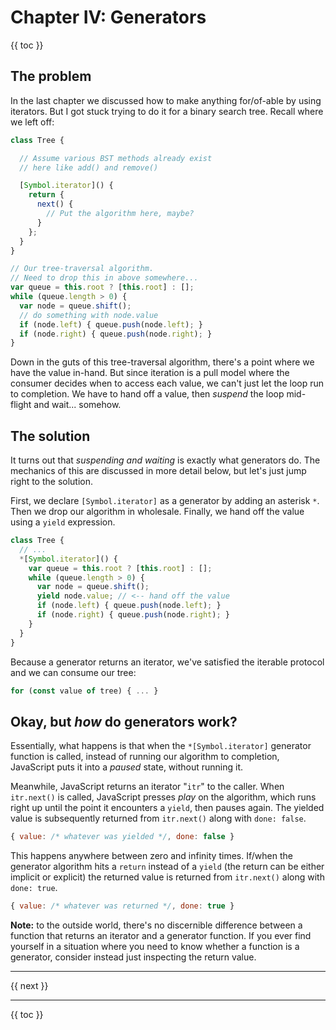 # Chapter IV: Generators

{{ toc }}

## The problem

In the last chapter we discussed how to make anything for/of-able by using iterators. But I got stuck trying to do it for a binary search tree. Recall where we left off:

```js
class Tree {

  // Assume various BST methods already exist
  // here like add() and remove()

  [Symbol.iterator]() {
    return {
      next() {
        // Put the algorithm here, maybe?
      }
    };
  }
}

// Our tree-traversal algorithm.
// Need to drop this in above somewhere...
var queue = this.root ? [this.root] : [];
while (queue.length > 0) {
  var node = queue.shift();
  // do something with node.value
  if (node.left) { queue.push(node.left); }
  if (node.right) { queue.push(node.right); }
}
```

Down in the guts of this tree-traversal algorithm, there's a point where we have the value in-hand. But since iteration is a pull model where the consumer decides when to access each value, we can't just let the loop run to completion. We have to hand off a value, then *suspend* the loop mid-flight and wait... somehow.

## The solution

It turns out that *suspending and waiting* is exactly what generators do. The mechanics of this are discussed in more detail below, but let's just jump right to the solution.

First, we declare `[Symbol.iterator]` as a generator by adding an asterisk `*`. Then we drop our algorithm in wholesale. Finally, we hand off the value using a `yield` expression.

```js
class Tree {
  // ...
  *[Symbol.iterator]() {
    var queue = this.root ? [this.root] : [];
    while (queue.length > 0) {
      var node = queue.shift();
      yield node.value; // <-- hand off the value
      if (node.left) { queue.push(node.left); }
      if (node.right) { queue.push(node.right); }
    }
  }
}
```

Because a generator returns an iterator, we've satisfied the iterable protocol and we can consume our tree:

```js
for (const value of tree) { ... }
```

## Okay, but *how* do generators work?

Essentially, what happens is that when the `*[Symbol.iterator]` generator function is called, instead of running our algorithm to completion, JavaScript puts it into a *paused* state, without running it.

Meanwhile, JavaScript returns an iterator "`itr`" to the caller. When `itr.next()` is called, JavaScript presses *play* on the algorithm, which runs right up until the point it encounters a `yield`, then pauses again. The yielded value is subsequently returned from `itr.next()` along with `done: false`.

```js
{ value: /* whatever was yielded */, done: false }
```

This happens anywhere between zero and infinity times. If/when the generator algorithm hits a `return` instead of a `yield` (the return can be either implicit or explicit) the returned value is returned from `itr.next()` along with `done: true`.

```js
{ value: /* whatever was returned */, done: true }
```

**Note:** to the outside world, there's no discernible difference between a function that returns an iterator and a generator function. If you ever find yourself in a situation where you need to know whether a function is a generator, consider instead just inspecting the return value.

----------------

{{ next }}

----------------

{{ toc }}
